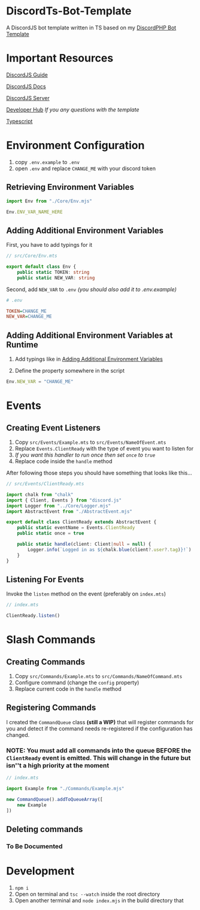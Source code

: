 # DiscordTs-Bot-Template

A DiscordJS bot template written in TS based on my [DiscordPHP Bot Template](https://github.com/commandstring/discordphp-bot-template)

# Important Resources

[DiscordJS Guide](https://discordjs.guide)

[DiscordJS Docs](https://discord.js.org/#/)

[DiscordJS Server](https://discord.gg/djs)

[Developer Hub](https://discord.gg/TgrcSkuDtQ) *If you any questions with the template*

[Typescript](https://www.typescriptlang.org/)

# Environment Configuration

1. copy `.env.example` to `.env`
2. open `.env` and replace `CHANGE_ME` with your discord token

## Retrieving Environment Variables

```ts
import Env from "./Core/Env.mjs"

Env.ENV_VAR_NAME_HERE
```

## Adding Additional Environment Variables

First, you have to add typings for it

```ts
// src/Core/Env.mts

export default class Env {
    public static TOKEN: string
    public static NEW_VAR: string
```

Second, add `NEW_VAR` to `.env` *(you should also add it to .env.example)*

```ini
# .env

TOKEN=CHANGE_ME
NEW_VAR=CHANGE_ME
```

## Adding Additional Environment Variables at Runtime

1. Add typings like in [Adding Additional Environment Variables](#adding-additional-environment-variables)

2. Define the property somewhere in the script

```ts
Env.NEW_VAR = "CHANGE_ME"
```

# Events

## Creating Event Listeners

1. Copy `src/Events/Example.mts` to `src/Events/NameOfEvent.mts`
2. Replace `Events.ClientReady` with the type of event you want to listen for
3. *If you want this handler to run once then set `once` to `true`*
4. Replace code inside the `handle` method

After following those steps you should have something that looks like this...

```ts
// src/Events/ClientReady.mts

import chalk from "chalk"
import { Client, Events } from "discord.js"
import Logger from "../Core/Logger.mjs"
import AbstractEvent from "./AbstractEvent.mjs"

export default class ClientReady extends AbstractEvent {
    public static eventName = Events.ClientReady
    public static once = true

    public static handle(client: Client|null = null) {
        Logger.info(`Logged in as ${chalk.blue(client?.user?.tag)}!`)
    }
}

```

## Listening For Events

Invoke the `listen` method on the event (preferably on `index.mts`)

```ts
// index.mts

ClientReady.listen()
```

# Slash Commands

## Creating Commands

1. Copy `src/Commands/Example.mts` to `src/Commands/NameOfCommand.mts`
2. Configure command (change the `config` property)
3. Replace current code in the `handle` method

## Registering Commands

I created the `CommandQueue` class **(still a WIP)** that will register commands for you and detect if the command needs re-registered if the configuration has changed.

### NOTE: You must add all commands into the queue **BEFORE** the `ClientReady` event is emitted. This will change in the future but isn''t a high priority at the moment

```ts
// index.mts

import Example from "./Commands/Example.mjs"

new CommandQueue().addToQueueArray([
    new Example
])
```

## Deleting commands

### To Be Documented

# Development

1. `npm i`
2. Open on terminal and `tsc --watch` inside the root directory
3. Open another terminal and `node index.mjs` in the build directory that
